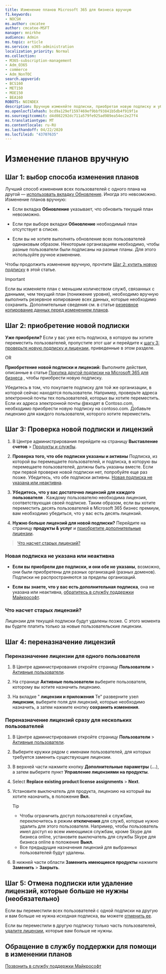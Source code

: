```yaml
---
title: Изменение планов Microsoft 365 для бизнеса вручную
f1.keywords:
- NOCSH
ms.author: cmcatee
author: cmcatee-MSFT
manager: mnirkhe
audience: Admin
ms.topic: article
ms.service: o365-administration
localization_priority: Normal
ms.collection:
- M365-subscription-management
- Adm_O365
- commerce
- Adm_NonTOC
search.appverid:
- BCS160
- MET150
- MOE150
- BEA160
ROBOTS: NOINDEX
description: Вручную изменяйте подписки, приобретая новую подписку и убедившись, что обе подписки указаны и активны.
ms.openlocfilehash: bcd9a129ef1597469ef9bbf93841b5db4f919f1e
ms.sourcegitcommit: d4d082292dc711a579fe925ad989ea54ec2e27f4
ms.translationtype: MT
ms.contentlocale: ru-RU
ms.lasthandoff: 04/22/2020
ms.locfileid: "43707635"
---
```

# <a name="change-plans-manually"></a>Изменение планов вручную

## <a name="step-1-decide-how-to-change-plans"></a>Шаг 1: выбор способа изменения планов

Лучший способ изменения всех пользователей с одного плана на другой — [использовать вкладку Обновление](upgrade-to-different-plan.md). Иногда это невозможно. Изменение планов вручную:

- Если вкладка **Обновление** указывает, что обновить текущий план невозможно.

- Если при выборе вкладки **Обновление** необходимый план отсутствует в списке.

- Если вы не хотите выполнять обновление всех пользователей одинаковым образом. Некоторым организациям необходимо, чтобы разные пользователи были подписаны на разные планы. Для этого используйте ручное изменение.

Чтобы продолжить изменение вручную, прочтите [Шаг 2: купить новую подписку](#step-2-buy-a-new-subscription) в этой статье.

> [!IMPORTANT]
> Если вы изменяете план с меньшим количеством служб, связанных с данными, чем текущий план (понижение уровня), необходимо вручную выполнить резервное копирование всех данных, которые необходимо сохранить. Дополнительные сведения см. в статье [резервное копирование данных перед изменением планов](back-up-data-before-switching-plans.md).

## <a name="step-2-buy-a-new-subscription"></a>Шаг 2: приобретение новой подписки

**Уже приобрели?** Если у вас уже есть подписка, в которую вы хотите переместить пользователей, пропустите этот шаг и перейдите к [шагу 3: проверьте новую подписку и лицензии,](#step-3-check-your-new-subscription-and-licenses) приведенные в этом разделе.

OR

**Приобретение новой подписки и лицензий:** Выполните действия, описанные в статье [Покупка другой подписки на Microsoft 365 для бизнеса](../buy-another-subscription.md) , чтобы приобрести новую подписку.

Убедитесь в том, что покупаете подписку для той же организации, в которой сейчас находятся пользователи. Например, проверьте адреса электронной почты тех пользователей, которых вы хотите переместить. Если их адреса электронной почты \@входят в Contoso.com, необходимо приобрести новую подписку на contoso.com.
Добавьте лицензию для каждого пользователя, которого хотите переместить.

## <a name="step-3-check-your-new-subscription-and-licenses"></a>Шаг 3: Проверка новой подписки и лицензий

1. В Центре администрирования перейдите на страницу **Выставление счетов** \> <a href="https://go.microsoft.com/fwlink/p/?linkid=842054" target="_blank">Продукты и службы</a>.

2. **Проверка того, что обе подписки указаны и активны** Подписка, из которой вы перемещаете пользователей, и подписка, в которую вы перемещаете пользователей, должны быть указаны вместе. Если при первой проверке новой подписки нет, попробуйте еще раз позже. Убедитесь, что обе подписки активны. [Новая подписка не указана или неактивна](#the-new-subscription-isnt-listed-or-isnt-active).

3. **Убедитесь, что у вас достаточно лицензий для каждого пользователя** . Каждому пользователю необходима лицензия, соответствующая своей подписке. Таким образом, если вы хотите переместить десять пользователей в Microsoft 365 бизнес премиум, вам необходимо убедиться, что у вас есть десять лицензий.

4. **Нужно больше лицензий для новой подписки?**
   Перейдите на страницу **продукты & услуг** и [приобретите дополнительные лицензии](../licenses/buy-licenses.md).

> [Что насчет старых лицензий?](#what-about-the-old-licenses)

### <a name="the-new-subscription-isnt-listed-or-isnt-active"></a>Новая подписка не указана или неактивна

- **Если вы приобрели две подписки, и они обе не указаны**, возможно, они были приобретены для разных организаций (разных доменов). Подписки не распространяются за пределы организаций.

- **Если вы знаете, что у вас есть дополнительная подписка**, она не указана или неактивна, [обратитесь в службу поддержки Майкрософт](../../admin/contact-support-for-business-products.md).

### <a name="what-about-the-old-licenses"></a>Что насчет старых лицензий?

Лицензии для текущей подписки будут удалены позже. С этого момента вы будете платить только за новые пользовательские лицензии.

## <a name="step-4-reassign-licenses"></a>Шаг 4: переназначение лицензий

### <a name="reassign-a-license-for-one-user"></a>Переназначение лицензии для одного пользователя

1. В Центре администрирования откройте страницу **Пользователи** \> <a href="https://go.microsoft.com/fwlink/p/?linkid=834822" target="_blank">Активные пользователи</a>.

2. На странице **Активные пользователи** выберите пользователя, которому вы хотите назначить лицензию.

3. На вкладке " **лицензии и приложения** Te" разверните узел **лицензии**, выберите поля для лицензий, которые необходимо назначить, а затем нажмите кнопку **сохранить изменения**.

### <a name="reassign-licenses-for-multiple-users-at-once"></a>Переназначение лицензий сразу для нескольких пользователей

1. В Центре администрирования откройте страницу **Пользователи** \> <a href="https://go.microsoft.com/fwlink/p/?linkid=834822" target="_blank">Активные пользователи</a>.

2. Выберите кружки рядом с именами пользователей, для которых требуется заменить существующие лицензии.

3. В верхней части нажмите кнопку **Дополнительные параметры** (**...**), а затем выберите пункт **Управление лицензиями на продукты**.

4. Select **Replace existing product license assignments** \> **Next**.

5. Установите выключатель для продукта, лицензию на который вы хотите назначить, в положение **Вкл.**

    > [!TIP]
    > - Чтобы ограничить доступ пользователей к службам, переключитесь в режим **отключения** для служб, которые нужно удалить для этого пользователя. Например, чтобы пользователь имел доступ ко всем имеющимся службам, кроме Skype для бизнеса online, установите выключатель для службы Skype для бизнеса online в положение **Выкл.**
    > - Все предыдущие назначения лицензий для выбранных пользователей будут удалены.

6. В нижней части области **Заменить имеющиеся продукты** нажмите **Заменить** \> **Закрыть**.

## <a name="step-5-cancel-subscriptions-or-remove-licenses-that-you-no-longer-need-optional"></a>Шаг 5: Отмена подписки или удаление лицензий, которые больше не нужны (необязательно)

Если вы переместили всех пользователей с одной подписки на другую и вам больше не нужна исходная подписка, вы можете [отменить ее](cancel-your-subscription.md).

Если вы переместили в другую подписку только часть пользователей, [удалите лицензии](../licenses/remove-licenses-from-subscription.md), которые вам больше не нужны.

## <a name="call-support-to-help-you-change-plans"></a>Обращение в службу поддержки для помощи в изменении планов
[Позвонить в службу поддержки Майкрософт](../../admin/contact-support-for-business-products.md)
